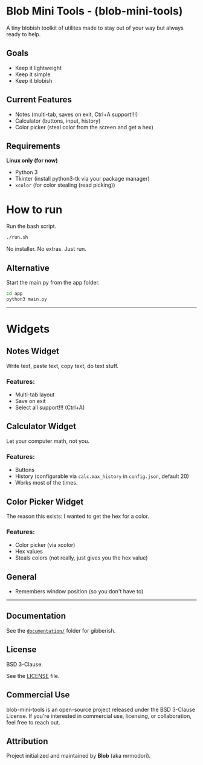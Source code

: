 # Blob Mini Tools - (blob-mini-tools)

A tiny blobish toolkit of utilites made to stay out of your way but always ready to help.

## Goals

- Keep it lightweight
- Keep it simple
- Keep it blobish

## Current Features

- Notes (multi-tab, saves on exit, Ctrl+A support!!!)
- Calculator (buttons, input, history)
- Color picker (steal color from the screen and get a hex)

## Requirements

**Linux only (for now)**
- Python 3
- Tkinter (install python3-tk via your package manager)
- `xcolor` (for color stealing (read picking))

# How to run

Run the bash script.

```bash
./run.sh
```

No installer. No extras. Just run.

## Alternative

Start the main.py from the app folder.

```bash
cd app
python3 main.py
```

---

# Widgets

## Notes Widget

Write text, paste text, copy text, do text stuff.

### Features:
- Multi-tab layout
- Save on exit
- Select all support!!! (Ctrl+A)

## Calculator Widget

Let your computer math, not you.

### Features:
- Buttons
- History (configurable via `calc.max_history` in `config.json`, default 20)
- Works most of the times.

## Color Picker Widget

The reason this exists: I wanted to get the hex for a color.

### Features:
- Color picker (via xcolor)
- Hex values
- Steals colors (not really, just gives you the hex value)

## General

- Remembers window position (so you don't have to)

---

## Documentation

See the [`documentation/`](documentation/) folder for gibberish.

## License

BSD 3-Clause.

See the [LICENSE](LICENSE) file.

## Commercial Use

blob-mini-tools is an open-source project released under the BSD 3-Clause License.
If you're interested in commercial use, licensing, or collaboration, feel free to reach out.

## Attribution

Project initialized and maintained by **Blob** (aka mrmodori).

